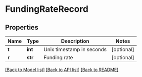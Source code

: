 # FundingRateRecord

## Properties
Name | Type | Description | Notes
------------ | ------------- | ------------- | -------------
**t** | **int** | Unix timestamp in seconds | [optional] 
**r** | **str** | Funding rate | [optional] 

[[Back to Model list]](../README.md#documentation-for-models) [[Back to API list]](../README.md#documentation-for-api-endpoints) [[Back to README]](../README.md)


